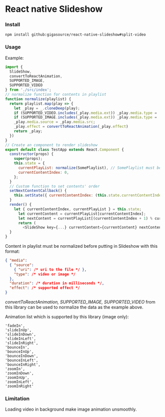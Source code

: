 # React native Slideshow

### Install
```aidl
npm install github:gigasource/react-native-slideshow#split-video
```

### Usage
Example:
```javascript
import {
  SlideShow,
  convertToReactAnimation,
  SUPPORTED_IMAGE,
  SUPPORTED_VIDEO
} from './src/index';
// normalize function for contents in playlist
function normalize(playlist) {
  return playlist.map(play => {
    let _play = _.cloneDeep(play);
    if (SUPPORTED_VIDEO.includes(_play.media.ext)) _play.media.type = 'video';
    if (SUPPORTED_IMAGE.includes(_play.media.ext)) _play.media.type = 'image';
    _play.media.source = _play.media.src;
    _play.effect = convertToReactAnimation(_play.effect)
    return _play;
  })
}
// Create an component to render slideshow
export default class TestApp extends React.Component {         
  constructor(props) {
    super(props);
    this.state = {
      currentPlayList: normalize(SomePlaylist), // SomePlaylist must be an array of contents
      currentContentIndex: 0,
    };
  }
  // Custom function to set contents' order
  setNextContentCallback() {
    this.setState({ currentContentIndex: (this.state.currentContentIndex + 1) % this.state.currentPlayList.length });
  }
  render() {
    let { currentContentIndex, currentPlayList } = this.state;
      let currentContent = currentPlayList[currentContentIndex];
      let nextContent = currentPlayList[(currentContentIndex + 1) % currentPlayList.length];
      return (
        <SlideShow key={...} currentContent={currentContent} nextContent={nextContent} setNextContentCallback={this.setNextContentCallback.bind(this)}/>);
  }
}
```         
Content in playlist must be normalized before putting in Slideshow with this format:
```json
{ "media": 
  { "source": 
    { "uri": /* uri to the file */ }, 
    "type": /* video or image */ 
  }, 
  "duration": /* duration in milliseconds */, 
  "effect": /* supported effect */ 
}
```
*convertToReactAnimation, SUPPORTED_IMAGE, SUPPORTED_VIDEO* from this library can be used to normalize the data as the example above.

Animation list which is supported by this library (image only):
```aidl
'fadeIn',
'slideInUp',
'slideInDown',
'slideInLeft',
'slideInRight',
'bounceIn',
'bounceInUp',
'bounceInDown',
'bounceInLeft',
'bounceInRight',
'zoomIn',
'zoomInDown',
'zoomInUp',
'zoomInLeft',
'zoomInRight'
```

### Limitation
Loading video in background make image animation unsmoothly.
